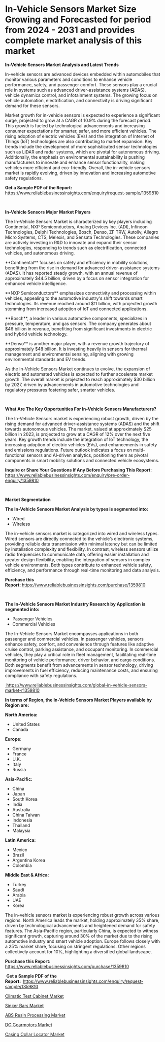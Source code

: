 <p><h1>In-Vehicle Sensors Market Size Growing and Forecasted for period from 2024 - 2031 and provides complete market analysis of this market</h1></p><p><strong>In-Vehicle Sensors Market Analysis and Latest Trends</strong></p>
<p><p>In-vehicle sensors are advanced devices embedded within automobiles that monitor various parameters and conditions to enhance vehicle performance, safety, and passenger comfort. These sensors play a crucial role in systems such as advanced driver-assistance systems (ADAS), vehicle dynamics control, and infotainment systems. The growing focus on vehicle automation, electrification, and connectivity is driving significant demand for these sensors.</p><p>Market growth for in-vehicle sensors is expected to experience a significant surge, projected to grow at a CAGR of 10.9% during the forecast period. This growth is fueled by technological advancements and increasing consumer expectations for smarter, safer, and more efficient vehicles. The rising adoption of electric vehicles (EVs) and the integration of Internet of Things (IoT) technologies are also contributing to market expansion. Key trends include the development of more sophisticated sensor technologies such as LiDAR and radar systems, which are pivotal for autonomous driving. Additionally, the emphasis on environmental sustainability is pushing manufacturers to innovate and enhance sensor functionality, making vehicles more efficient and eco-friendly. Overall, the in-vehicle sensors market is rapidly evolving, driven by innovation and increasing automotive safety regulations.</p></p>
<p><strong>Get a Sample PDF of the Report:&nbsp;</strong> <a href="https://www.reliablebusinessinsights.com/enquiry/request-sample/1359810?utm_campaign=1119&utm_medium=2&utm_source=Github&utm_content=ia&utm_term=05122024&utm_id=in-vehicle-sensors">https://www.reliablebusinessinsights.com/enquiry/request-sample/1359810</a></p>
<p>&nbsp;</p>
<p><strong>In-Vehicle Sensors Major Market Players</strong></p>
<p><p>The In-Vehicle Sensors Market is characterized by key players including Continental, NXP Semiconductors, Analog Devices Inc. (ADI), Infineon Technologies, Delphi Technologies, Bosch, Denso, ZF TRW, Autoliv, Allegro Micro Systems, CTS, Melexis, and Sensata Technologies. These companies are actively investing in R&D to innovate and expand their sensor technologies, responding to trends such as electrification, connected vehicles, and autonomous driving.</p><p>**Continental** focuses on safety and efficiency in mobility solutions, benefitting from the rise in demand for advanced driver-assistance systems (ADAS). It has reported steady growth, with an annual revenue of approximately $44.5 billion, driven by a focus on sensor integration for enhanced vehicle intelligence.</p><p>**NXP Semiconductors** emphasizes connectivity and processing within vehicles, appealing to the automotive industry's shift towards smart technologies. Its revenue reached around $11 billion, with projected growth stemming from increased adoption of IoT and connected applications.</p><p>**Bosch**, a leader in various automotive components, specializes in pressure, temperature, and gas sensors. The company generates about $46 billion in revenue, benefiting from significant investments in electric and hybrid vehicle technology.</p><p>**Denso** is another major player, with a revenue growth trajectory of approximately $48 billion. It is investing heavily in sensors for thermal management and environmental sensing, aligning with growing environmental standards and EV trends.</p><p>As the In-Vehicle Sensors Market continues to evolve, the expansion of electric and automated vehicles is expected to further accelerate market growth. The overall market is projected to reach approximately $30 billion by 2027, driven by advancements in automotive technologies and regulatory pressures fostering safer, smarter vehicles.</p></p>
<p>&nbsp;</p>
<p><strong>What Are The Key Opportunities For In-Vehicle Sensors Manufacturers?</strong></p>
<p><p>The In-Vehicle Sensors market is experiencing robust growth, driven by the rising demand for advanced driver-assistance systems (ADAS) and the shift towards autonomous vehicles. The market, valued at approximately $25 billion in 2023, is projected to grow at a CAGR of 12% over the next five years. Key growth trends include the integration of IoT technology, the increasing adoption of electric vehicles (EVs), and enhancements in safety and emissions regulations. Future outlook indicates a focus on multi-functional sensors and AI-driven analytics, positioning them as pivotal components in smart mobility solutions and connected vehicle ecosystems.</p></p>
<p><strong>Inquire or Share Your Questions If Any Before Purchasing This Report:</strong> <a href="https://www.reliablebusinessinsights.com/enquiry/pre-order-enquiry/1359810?utm_campaign=1119&utm_medium=2&utm_source=Github&utm_content=ia&utm_term=05122024&utm_id=in-vehicle-sensors">https://www.reliablebusinessinsights.com/enquiry/pre-order-enquiry/1359810</a></p>
<p>&nbsp;</p>
<p><strong>Market Segmentation</strong></p>
<p><strong>The In-Vehicle Sensors Market Analysis by types is segmented into:</strong></p>
<p><ul><li>Wired</li><li>Wireless</li></ul></p>
<p><p>The in-vehicle sensors market is categorized into wired and wireless types. Wired sensors are directly connected to the vehicle’s electronic systems, providing reliable data transmission with minimal latency but can be limited by installation complexity and flexibility. In contrast, wireless sensors utilize radio frequencies to communicate data, offering easier installation and greater design flexibility, enabling the integration of sensors in complex vehicle environments. Both types contribute to enhanced vehicle safety, efficiency, and performance through real-time monitoring and data analysis.</p></p>
<p><strong>Purchase this Report:&nbsp;</strong><a href="https://www.reliablebusinessinsights.com/purchase/1359810?utm_campaign=1119&utm_medium=2&utm_source=Github&utm_content=ia&utm_term=05122024&utm_id=in-vehicle-sensors">https://www.reliablebusinessinsights.com/purchase/1359810</a></p>
<p>&nbsp;</p>
<p><strong>The In-Vehicle Sensors Market Industry Research by Application is segmented into:</strong></p>
<p><ul><li>Passenger Vehicles</li><li>Commercial Vehicles</li></ul></p>
<p><p>The In-Vehicle Sensors Market encompasses applications in both passenger and commercial vehicles. In passenger vehicles, sensors enhance safety, comfort, and convenience through features like adaptive cruise control, parking assistance, and occupant monitoring. In commercial vehicles, they play a critical role in fleet management, facilitating real-time monitoring of vehicle performance, driver behavior, and cargo conditions. Both segments benefit from advancements in sensor technology, driving improvements in fuel efficiency, reducing maintenance costs, and ensuring compliance with safety regulations.</p></p>
<p><a href="https://www.reliablebusinessinsights.com/global-in-vehicle-sensors-market-r1359810?utm_campaign=1119&utm_medium=2&utm_source=Github&utm_content=ia&utm_term=05122024&utm_id=in-vehicle-sensors">&nbsp;https://www.reliablebusinessinsights.com/global-in-vehicle-sensors-market-r1359810</a></p>
<p><strong>In terms of Region, the In-Vehicle Sensors Market Players available by Region are:</strong></p>
<p>
    <p> <strong> North America: </strong>
        <ul>
            <li>United States</li>
            <li>Canada</li>
        </ul>
        </p> 
    <p> <strong> Europe: </strong>
        <ul>
            <li>Germany</li>
            <li>France</li>
            <li>U.K.</li>
            <li>Italy</li>
            <li>Russia</li>
        </ul>
        </p> 
    <p> <strong> Asia-Pacific: </strong>
        <ul>
            <li>China</li>
            <li>Japan</li>
            <li>South Korea</li>
            <li>India</li>
            <li>Australia</li>
            <li>China Taiwan</li>
            <li>Indonesia</li>
            <li>Thailand</li>
            <li>Malaysia</li>
        </ul>
        </p> 
    <p> <strong> Latin America: </strong>
        <ul>
            <li>Mexico</li>
            <li>Brazil</li>
            <li>Argentina Korea</li>
            <li>Colombia</li>
        </ul>
        </p> 
    <p> <strong> Middle East & Africa: </strong>
        <ul>
            <li>Turkey</li>
            <li>Saudi</li>
            <li>Arabia</li>
            <li>UAE</li>
            <li>Korea</li>
        </ul>
    </p>
    </p>
<p><p>The in-vehicle sensors market is experiencing robust growth across various regions. North America leads the market, holding approximately 35% share, driven by technological advancements and heightened demand for safety features. The Asia-Pacific region, particularly China, is expected to witness significant growth, capturing around 30% of the market due to the rising automotive industry and smart vehicle adoption. Europe follows closely with a 25% market share, focusing on stringent regulations. Other regions collectively account for 10%, highlighting a diversified global landscape.</p></p>
<p><strong>Purchase this Report: </strong><a href="https://www.reliablebusinessinsights.com/purchase/1359810?utm_campaign=1119&utm_medium=2&utm_source=Github&utm_content=ia&utm_term=05122024&utm_id=in-vehicle-sensors">https://www.reliablebusinessinsights.com/purchase/1359810</a></p>
<p>&nbsp;<strong>Get a Sample PDF of the Report:&nbsp;&nbsp;</strong><a href="https://www.reliablebusinessinsights.com/enquiry/request-sample/1359810?utm_campaign=1119&utm_medium=2&utm_source=Github&utm_content=ia&utm_term=05122024&utm_id=in-vehicle-sensors">https://www.reliablebusinessinsights.com/enquiry/request-sample/1359810</a></p>
<p><strong></strong></p>
<p><p><a href="https://issuu.com/reportprime-2/docs/climatic-test-cabinet-market-size-2030.pptx?utm_campaign=1119&utm_medium=2&utm_source=Github&utm_content=ia&utm_term=05122024&utm_id=in-vehicle-sensors">Climatic Test Cabinet Market</a></p><p><a href="https://www.linkedin.com/pulse/in-depth-sinker-bars-market-analysis-examining-growth-vkhqe?utm_campaign=1119&utm_medium=2&utm_source=Github&utm_content=ia&utm_term=05122024&utm_id=in-vehicle-sensors">Sinker Bars Market</a></p><p><a href="https://issuu.com/reportprime-2/docs/abs-resin-processing-market-size-2030.pptx?utm_campaign=1119&utm_medium=2&utm_source=Github&utm_content=ia&utm_term=05122024&utm_id=in-vehicle-sensors">ABS Resin Processing Market</a></p><p><a href="https://www.linkedin.com/pulse/dc-gearmotors-market-outlook-2024-2031-company-profiles-geographic-yvf6e?utm_campaign=1119&utm_medium=2&utm_source=Github&utm_content=ia&utm_term=05122024&utm_id=in-vehicle-sensors">DC Gearmotors Market</a></p><p><a href="https://www.linkedin.com/pulse/casing-collar-locator-market-research-report-exploring-size-yqfie?utm_campaign=1119&utm_medium=2&utm_source=Github&utm_content=ia&utm_term=05122024&utm_id=in-vehicle-sensors">Casing Collar Locator Market</a></p></p>